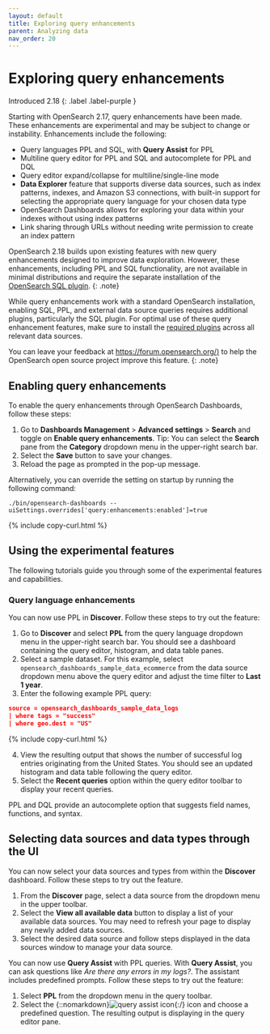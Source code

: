 ```yaml
---
layout: default
title: Exploring query enhancements
parent: Analyzing data
nav_order: 20
---
```


# Exploring query enhancements
Introduced 2.18
{: .label .label-purple }

Starting with OpenSearch 2.17, query enhancements have been made. These enhancements are experimental and may be subject to change or instability. Enhancements include the following: 

- Query languages PPL and SQL, with **Query Assist** for PPL
- Multiline query editor for PPL and SQL and autocomplete for PPL and DQL
- Query editor expand/collapse for multiline/single-line mode
- **Data Explorer** feature that supports diverse data sources, such as index patterns, indexes, and Amazon S3 connections, with built-in support for selecting the appropriate query language for your chosen data type
- OpenSearch Dashboards allows for exploring your data within your indexes without using index patterns
- Link sharing through URLs without needing write permission to create an index pattern

OpenSearch 2.18 builds upon existing features with new query enhancements designed to improve data exploration. However, these enhancements, including PPL and SQL functionality, are not available in minimal distributions and require the separate installation of the [OpenSearch SQL plugin]({{site.url}}{{site.baseurl}}/search-plugins/sql/settings/).
{: .note} 

While query enhancements work with a standard OpenSearch installation, enabling SQL, PPL, and external data source queries requires additional plugins, particularly the SQL plugin. For optimal use of these query enhancement features, make sure to install the [required plugins]({{site.url}}{{site.baseurl}}/install-and-configure/plugins/) across all relevant data sources. 

You can leave your feedback at [https://forum.opensearch.org/)](https://forum.opensearch.org/) to help the OpenSearch open source project improve this feature.
{: .note}

## Enabling query enhancements

To enable the query enhancements through OpenSearch Dashboards, follow these steps: 

1. Go to **Dashboards Management** > **Advanced settings** > **Search** and toggle on **Enable query enhancements**. Tip: You can select the **Search** pane from the **Category** dropdown menu in the upper-right search bar.
2. Select the **Save** button to save your changes. 
3. Reload the page as prompted in the pop-up message.

Alternatively, you can override the setting on startup by running the following command:

```
./bin/opensearch-dashboards --uiSettings.overrides['query:enhancements:enabled']=true
```
{% include copy-curl.html %}

## Using the experimental features

The following tutorials guide you through some of the experimental features and capabilities.

### Query language enhancements

You can now use PPL in **Discover**. Follow these steps to try out the feature:

1. Go to **Discover** and select **PPL** from the query language dropdown menu in the upper-right search bar. You should see a dashboard containing the query editor, histogram, and data table panes.
2. Select a sample dataset. For this example, select `opensearch_dashboards_sample_data_ecommerce` from the data source dropdown menu above the query editor and adjust the time filter to **Last 1 year**.
3. Enter the following example PPL query:

```json
source = opensearch_dashboards_sample_data_logs
| where tags = "success" 
| where geo.dest = "US"
```
{% include copy-curl.html %}

4. View the resulting output that shows the number of successful log entries originating from the United States. You should see an updated histogram and data table following the query editor. 
5. Select the **Recent queries** option within the query editor toolbar to display your recent queries.

PPL and DQL provide an autocomplete option that suggests field names, functions, and syntax. 


## Selecting data sources and data types through the UI

You can now select your data sources and types from within the **Discover** dashboard. Follow these steps to try out the feature.

1. From the **Discover** page, select a data source from the dropdown menu in the upper toolbar. 
2. Select the **View all available data** button to display a list of your available data sources. You may need to refresh your page to display any newly added data sources.
3. Select the desired data source and follow steps displayed in the data sources window to manage your data source.

You can now use **Query Assist** with PPL queries. With **Query Assist**, you can ask questions like _Are there any errors in my logs?_. The assistant includes predefined prompts. Follow these steps to try out the feature:

1. Select **PPL** from the dropdown menu in the query toolbar.
2. Select the {::nomarkdown}<img src="{{site.url}}{{site.baseurl}}/images/dashboards/query-assist.png" class="inline-icon" alt="query assist icon"/>{:/} icon and choose a predefined question. The resulting output is displaying in the query editor pane.
